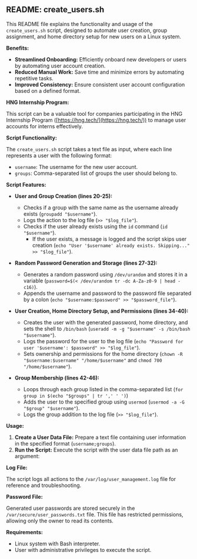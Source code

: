 ## README: create_users.sh

This README file explains the functionality and usage of the `create_users.sh` script, designed to automate user creation, group assignment, and home directory setup for new users on a Linux system.

**Benefits:**

* **Streamlined Onboarding:** Efficiently onboard new developers or users by automating user account creation.
* **Reduced Manual Work:** Save time and minimize errors by automating repetitive tasks.
* **Improved Consistency:** Ensure consistent user account configuration based on a defined format.

**HNG Internship Program:**

This script can be a valuable tool for companies participating in the HNG Internship Program ([https://hng.tech/](https://hng.tech/)) to manage user accounts for interns effectively.

**Script Functionality:**

The `create_users.sh` script takes a text file as input, where each line represents a user with the following format:



* `username`: The username for the new user account.
* `groups`: Comma-separated list of groups the user should belong to.

**Script Features:**

* **User and Group Creation (lines 20-25):**
  * Checks if a group with the same name as the username already exists (`groupadd "$username"`).
  * Logs the action to the log file (`>> "$log_file"`).
  * Checks if the user already exists using the `id` command (`id "$username"`).
    * If the user exists, a message is logged and the script skips user creation (`echo "User '$username' already exists. Skipping..." >> "$log_file"`).

* **Random Password Generation and Storage (lines 27-32):**
  * Generates a random password using `/dev/urandom` and stores it in a variable (`password=$(< /dev/urandom tr -dc A-Za-z0-9 | head -c16)`).
  * Appends the username and password to the password file separated by a colon (`echo "$username:$password" >> "$password_file"`).

* **User Creation, Home Directory Setup, and Permissions (lines 34-40):**
  * Creates the user with the generated password, home directory, and sets the shell to `/bin/bash` (`useradd -m -g "$username" -s /bin/bash "$username"`).
  * Logs the password for the user to the log file (`echo "Password for user '$username': $password" >> "$log_file"`).
  * Sets ownership and permissions for the home directory (`chown -R "$username:$username" "/home/$username"` and `chmod 700 "/home/$username"`).

* **Group Membership (lines 42-46):**
  * Loops through each group listed in the comma-separated list (`for group in $(echo "$groups" | tr ',' ' ')`)
  * Adds the user to the specified group using `usermod` (`usermod -a -G "$group" "$username"`).
  * Logs the group addition to the log file (`>> "$log_file"`).

**Usage:**

1. **Create a User Data File:** Prepare a text file containing user information in the specified format (`username;groups`).
2. **Run the Script:** Execute the script with the user data file path as an argument:


**Log File:**

The script logs all actions to the `/var/log/user_management.log` file for reference and troubleshooting.

**Password File:**

Generated user passwords are stored securely in the `/var/secure/user_passwords.txt` file. This file has restricted permissions, allowing only the owner to read its contents.

**Requirements:**

* Linux system with Bash interpreter.
* User with administrative privileges to execute the script.